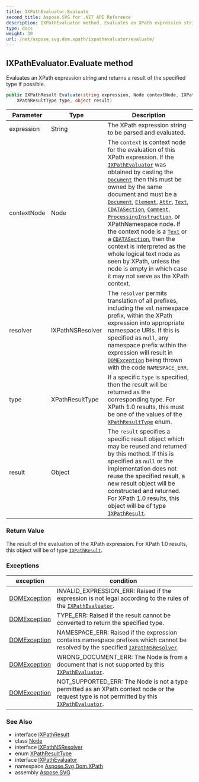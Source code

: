 ```yaml
---
title: IXPathEvaluator.Evaluate
second_title: Aspose.SVG for .NET API Reference
description: IXPathEvaluator method. Evaluates an XPath expression string and returns a result of the specified type if possible
type: docs
weight: 30
url: /net/aspose.svg.dom.xpath/ixpathevaluator/evaluate/
---
```

## IXPathEvaluator.Evaluate method

Evaluates an XPath expression string and returns a result of the specified type if possible.

```csharp
public IXPathResult Evaluate(string expression, Node contextNode, IXPathNSResolver resolver, 
    XPathResultType type, object result)
```

| Parameter | Type | Description |
| --- | --- | --- |
| expression | String | The XPath expression string to be parsed and evaluated. |
| contextNode | Node | The `context` is context node for the evaluation of this XPath expression. If the [`IXPathEvaluator`](../) was obtained by casting the [`Document`](../../../aspose.svg.dom/document/) then this must be owned by the same document and must be a [`Document`](../../../aspose.svg.dom/document/), [`Element`](../../../aspose.svg.dom/element/), [`Attr`](../../../aspose.svg.dom/attr/), [`Text`](../../../aspose.svg.dom/text/), [`CDATASection`](../../../aspose.svg.dom/cdatasection/), [`Comment`](../../../aspose.svg.dom/comment/), [`ProcessingInstruction`](../../../aspose.svg.dom/processinginstruction/), or XPathNamespace node. If the context node is a [`Text`](../../../aspose.svg.dom/text/) or a [`CDATASection`](../../../aspose.svg.dom/cdatasection/), then the context is interpreted as the whole logical text node as seen by XPath, unless the node is empty in which case it may not serve as the XPath context. |
| resolver | IXPathNSResolver | The `resolver` permits translation of all prefixes, including the `xml` namespace prefix, within the XPath expression into appropriate namespace URIs. If this is specified as `null`, any namespace prefix within the expression will result in [`DOMException`](../../../aspose.svg.dom/domexception/) being thrown with the code `NAMESPACE_ERR`. |
| type | XPathResultType | If a specific `type` is specified, then the result will be returned as the corresponding type. For XPath 1.0 results, this must be one of the values of the [`XPathResultType`](../../xpathresulttype/) enum. |
| result | Object | The `result` specifies a specific result object which may be reused and returned by this method. If this is specified as `null` or the implementation does not reuse the specified result, a new result object will be constructed and returned. For XPath 1.0 results, this object will be of type [`IXPathResult`](../../ixpathresult/). |

### Return Value

The result of the evaluation of the XPath expression. For XPath 1.0 results, this object will be of type [`IXPathResult`](../../ixpathresult/).

### Exceptions

| exception | condition |
| --- | --- |
| [DOMException](../../../aspose.svg.dom/domexception/) | INVALID_EXPRESSION_ERR: Raised if the expression is not legal according to the rules of the [`IXPathEvaluator`](../). |
| [DOMException](../../../aspose.svg.dom/domexception/) | TYPE_ERR: Raised if the result cannot be converted to return the specified type. |
| [DOMException](../../../aspose.svg.dom/domexception/) | NAMESPACE_ERR: Raised if the expression contains namespace prefixes which cannot be resolved by the specified [`IXPathNSResolver`](../../ixpathnsresolver/). |
| [DOMException](../../../aspose.svg.dom/domexception/) | WRONG_DOCUMENT_ERR: The Node is from a document that is not supported by this [`IXPathEvaluator`](../). |
| [DOMException](../../../aspose.svg.dom/domexception/) | NOT_SUPPORTED_ERR: The Node is not a type permitted as an XPath context node or the request type is not permitted by this [`IXPathEvaluator`](../). |

### See Also

* interface [IXPathResult](../../ixpathresult/)
* class [Node](../../../aspose.svg.dom/node/)
* interface [IXPathNSResolver](../../ixpathnsresolver/)
* enum [XPathResultType](../../xpathresulttype/)
* interface [IXPathEvaluator](../)
* namespace [Aspose.Svg.Dom.XPath](../../ixpathevaluator/)
* assembly [Aspose.SVG](../../../)
